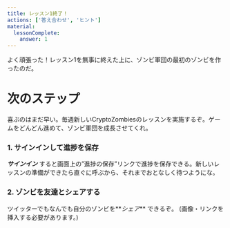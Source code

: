 ```yaml
---
title: レッスン1終了！
actions: ['答え合わせ', 'ヒント']
material:
  lessonComplete:
    answer: 1
---
```


よく頑張った！レッスン1を無事に終えた上に、ゾンビ軍団の最初のゾンビを作ったのだ。

# 次のステップ

喜ぶのはまだ早い。毎週新しいCryptoZombiesのレッスンを実施するぞ。ゲームをどんどん進めて、ゾンビ軍団を成長させてくれ。

### 1. サインインして進捗を保存

**_サインイン_** すると画面上の”進捗の保存”リンクで進捗を保存できる。新しいレッスンの準備ができたら直ぐに呼ぶから、それまでおとなしく待つようにな。

### 2. ゾンビを友達とシェアする

ツイッターでもなんでも自分のゾンビを**_シェア_** できるぞ。 (画像・リンクを挿入する必要があります。)
